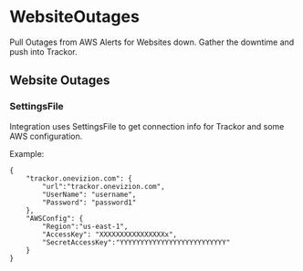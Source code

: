 # WebsiteOutages

Pull Outages from AWS Alerts for Websites down.  Gather the downtime and push into Trackor.
 
## Website Outages 

### SettingsFile
Integration uses SettingsFile to get connection info for Trackor and some AWS configuration.

Example:
```
{
	"trackor.onevizion.com": {
		"url":"trackor.onevizion.com",
		"UserName": "username",
		"Password": "password1"
	},
	"AWSConfig": {
		"Region":"us-east-1",
		"AccessKey": "XXXXXXXXXXXXXXXXx",
		"SecretAccessKey":"YYYYYYYYYYYYYYYYYYYYYYYYYY"
	}
}
```

